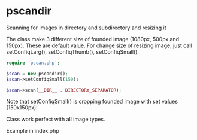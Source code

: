# pscandir
Scanning for images in directory and subdirectory and resizing it

The class make 3 different size of founded image (1080px, 500px and 150px). These are default value.
For change size of resizing image, just call setConfiqLarg(), setConfiqThumb(), setConfiqSmall().
```php
require 'pscan.php';

$scan = new pscandir();
$scan->setConfiqSmall(150);

$scan->scan(__DIR__ . DIRECTORY_SEPARATOR);
```
Note that setConfiqSmall() is cropping founded image with set values (150x150px)!

Class work perfect with all image types.

Example in index.php
